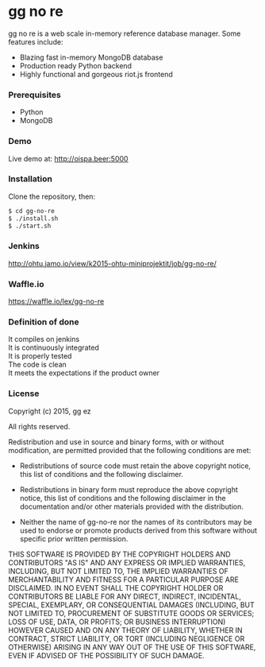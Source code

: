 # gg no re

gg no re is a web scale in-memory reference database manager. Some features include:

- Blazing fast in-memory MongoDB database
- Production ready Python backend
- Highly functional and gorgeous riot.js frontend

### Prerequisites

- Python
- MongoDB

### Demo

Live demo at: http://oispa.beer:5000

### Installation

  Clone the repository, then:
  ```sh
  $ cd gg-no-re
  $ ./install.sh
  $ ./start.sh
```

### Jenkins

http://ohtu.jamo.io/view/k2015-ohtu-miniprojektit/job/gg-no-re/

### Waffle.io

https://waffle.io/lex/gg-no-re

### Definition of done

It compiles on jenkins  
It is continuously integrated  
It is properly tested  
The code is clean  
It meets the expectations if the product owner

### License

Copyright (c) 2015, gg ez

All rights reserved.

Redistribution and use in source and binary forms, with or without
modification, are permitted provided that the following conditions are met:

* Redistributions of source code must retain the above copyright notice, this
  list of conditions and the following disclaimer.

* Redistributions in binary form must reproduce the above copyright notice,
  this list of conditions and the following disclaimer in the documentation
  and/or other materials provided with the distribution.

* Neither the name of gg-no-re nor the names of its
  contributors may be used to endorse or promote products derived from
  this software without specific prior written permission.

THIS SOFTWARE IS PROVIDED BY THE COPYRIGHT HOLDERS AND CONTRIBUTORS "AS IS"
AND ANY EXPRESS OR IMPLIED WARRANTIES, INCLUDING, BUT NOT LIMITED TO, THE
IMPLIED WARRANTIES OF MERCHANTABILITY AND FITNESS FOR A PARTICULAR PURPOSE ARE
DISCLAIMED. IN NO EVENT SHALL THE COPYRIGHT HOLDER OR CONTRIBUTORS BE LIABLE
FOR ANY DIRECT, INDIRECT, INCIDENTAL, SPECIAL, EXEMPLARY, OR CONSEQUENTIAL
DAMAGES (INCLUDING, BUT NOT LIMITED TO, PROCUREMENT OF SUBSTITUTE GOODS OR
SERVICES; LOSS OF USE, DATA, OR PROFITS; OR BUSINESS INTERRUPTION) HOWEVER
CAUSED AND ON ANY THEORY OF LIABILITY, WHETHER IN CONTRACT, STRICT LIABILITY,
OR TORT (INCLUDING NEGLIGENCE OR OTHERWISE) ARISING IN ANY WAY OUT OF THE USE
OF THIS SOFTWARE, EVEN IF ADVISED OF THE POSSIBILITY OF SUCH DAMAGE.
